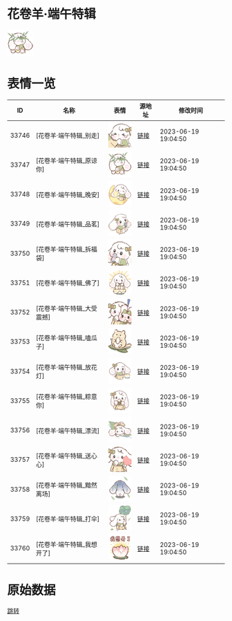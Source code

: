 # 花卷羊·端午特辑

<img src="./cover.png" height="60" alt="cover" />

# 表情一览

|ID|名称|表情|源地址|修改时间|
|----|----|----|----|----|
|33746|[花卷羊·端午特辑_别走]|<img src="./pic/033746_%5B花卷羊·端午特辑_别走%5D.png" height="60" alt="别走"/>|[链接](https://i0.hdslb.com/bfs/garb/71679249f98055dc32a58d59b581496745917600.png)|2023-06-19 19:04:50|
|33747|[花卷羊·端午特辑_原谅你]|<img src="./pic/033747_%5B花卷羊·端午特辑_原谅你%5D.png" height="60" alt="原谅你"/>|[链接](https://i0.hdslb.com/bfs/garb/cec5ed3c7da0d0becdd36c68c419c97322e75198.png)|2023-06-19 19:04:50|
|33748|[花卷羊·端午特辑_晚安]|<img src="./pic/033748_%5B花卷羊·端午特辑_晚安%5D.png" height="60" alt="晚安"/>|[链接](https://i0.hdslb.com/bfs/garb/e9aa0985f8ee2fa40a564b11d5821e9f4e0fcbf3.png)|2023-06-19 19:04:50|
|33749|[花卷羊·端午特辑_品茗]|<img src="./pic/033749_%5B花卷羊·端午特辑_品茗%5D.png" height="60" alt="品茗"/>|[链接](https://i0.hdslb.com/bfs/garb/5f38fd785840b6520c72a370046249fcbc6dbce4.png)|2023-06-19 19:04:50|
|33750|[花卷羊·端午特辑_拆福袋]|<img src="./pic/033750_%5B花卷羊·端午特辑_拆福袋%5D.png" height="60" alt="拆福袋"/>|[链接](https://i0.hdslb.com/bfs/garb/3f44cb8827f6daf0797506c6cf2d9fe98a72da61.png)|2023-06-19 19:04:50|
|33751|[花卷羊·端午特辑_佛了]|<img src="./pic/033751_%5B花卷羊·端午特辑_佛了%5D.png" height="60" alt="佛了"/>|[链接](https://i0.hdslb.com/bfs/garb/f9377cf9928536a64126be79a1d5422949b06ed2.png)|2023-06-19 19:04:50|
|33752|[花卷羊·端午特辑_大受震撼]|<img src="./pic/033752_%5B花卷羊·端午特辑_大受震撼%5D.png" height="60" alt="大受震撼"/>|[链接](https://i0.hdslb.com/bfs/garb/8fee7c198d967ad4e13a161230ab753df8010d61.png)|2023-06-19 19:04:50|
|33753|[花卷羊·端午特辑_嗑瓜子]|<img src="./pic/033753_%5B花卷羊·端午特辑_嗑瓜子%5D.png" height="60" alt="嗑瓜子"/>|[链接](https://i0.hdslb.com/bfs/garb/6c961778559efe8de5afe55d7e29275b631b1641.png)|2023-06-19 19:04:50|
|33754|[花卷羊·端午特辑_放花灯]|<img src="./pic/033754_%5B花卷羊·端午特辑_放花灯%5D.png" height="60" alt="放花灯"/>|[链接](https://i0.hdslb.com/bfs/garb/d8b17eae35fdf7a75b790999749306914d4ad4c5.png)|2023-06-19 19:04:50|
|33755|[花卷羊·端午特辑_粽意你]|<img src="./pic/033755_%5B花卷羊·端午特辑_粽意你%5D.png" height="60" alt="粽意你"/>|[链接](https://i0.hdslb.com/bfs/garb/33b48d85a4cfced48c89658f2a21791eb5a7787d.png)|2023-06-19 19:04:50|
|33756|[花卷羊·端午特辑_漂流]|<img src="./pic/033756_%5B花卷羊·端午特辑_漂流%5D.png" height="60" alt="漂流"/>|[链接](https://i0.hdslb.com/bfs/garb/5155e1054d544cd5d4a6e5ce035337b432f49cef.png)|2023-06-19 19:04:50|
|33757|[花卷羊·端午特辑_送心心]|<img src="./pic/033757_%5B花卷羊·端午特辑_送心心%5D.png" height="60" alt="送心心"/>|[链接](https://i0.hdslb.com/bfs/garb/d6e2ddfb64ff40336c975d300b7719790dc9ecec.png)|2023-06-19 19:04:50|
|33758|[花卷羊·端午特辑_黯然离场]|<img src="./pic/033758_%5B花卷羊·端午特辑_黯然离场%5D.png" height="60" alt="黯然离场"/>|[链接](https://i0.hdslb.com/bfs/garb/0f9e7d573740dbe8325eff57cdad5a4aa3a546e1.png)|2023-06-19 19:04:50|
|33759|[花卷羊·端午特辑_打伞]|<img src="./pic/033759_%5B花卷羊·端午特辑_打伞%5D.png" height="60" alt="打伞"/>|[链接](https://i0.hdslb.com/bfs/garb/82b11d6429a9690162578c6f4324f6104ec9d605.png)|2023-06-19 19:04:50|
|33760|[花卷羊·端午特辑_我想开了]|<img src="./pic/033760_%5B花卷羊·端午特辑_我想开了%5D.png" height="60" alt="我想开了"/>|[链接](https://i0.hdslb.com/bfs/garb/6d9a151ef90ddf925be6ccdfa8431e0cdd6a70f0.png)|2023-06-19 19:04:50|

# 原始数据

[跳转](./raw.json)

